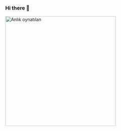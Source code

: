 ### Hi there 👋
[<img src="https://open.spotify.com/user/4rvni9j5l95p58zr60wicwlwk" alt="Anlık oynatılan" width="350"/>](https://open.spotify.com/user/4rvni9j5l95p58zr60wicwlwk)
<!--
**BunyaminEfe/BunyaminEfe** is a ✨ _special_ ✨ repository because its `README.md` (this file) appears on your GitHub profile.

Here are some ideas to get you started:

- 🔭 I’m currently working on ...
- 🌱 I’m currently learning ...
- 👯 I’m looking to collaborate on ...
- 🤔 I’m looking for help with ...
- 💬 Ask me about ...
- 📫 How to reach me: ...
- 😄 Pronouns: ...
- ⚡ Fun fact: ...
-->

